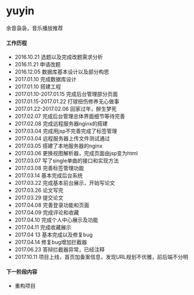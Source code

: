 # yuyin
 余音袅袅，音乐播放推荐

#### 工作历程

* 2016.10.21 选题以及完成改题需求分析
* 2016.11.21 申请改题
* 2016.12.05 数据库基本设计以及部分构思
* 2017.01.10 完成数据库设计
* 2017.01.10 搭建工程
* 2017.01.10-2017.01.15 完成后台管理部分页面
* 2017.01.15-2017.01.22 打球扭伤修养无心做事
* 2017.01.22-2017.02.06 回家过年，醉生梦死
* 2017.02.07 完成后台管理总体界面细节等待完善
* 2017.02.08 完成远程服务器nginx的搭建
* 2017.03.04 完成用jsp不完善完成了标签管理
* 2017.03.04 远程服务器上传文件测试通过
* 2017.03.05 搭建了本地服务器的nginx
* 2017.03.06 更换视图解析器，完成页面由jsp变为html
* 2017.03.07 写了single单曲的接口和实现方法
* 2017.03.08 完善标签管理功能
* 2017.03.14 基本完成后台系统
* 2017.03.22 完成基本前台展示，开始写论文
* 2017.03.26 论文写完
* 2017.03.29 提交论文
* 2017.04.08 完善登录功能和页面
* 2017.04.09 完成评论和收藏
* 2017.04.10 完成个人中心展示及功能
* 2017.04.11 完成收藏展示
* 2017.04 13 基本完成以及修复bug
* 2017.04.14 修复bug增加拦截器
* 2017.06.23 答辩拦截器异常，已经注释
* 2017.10.11 项目上线，首页加备案信息，发现URL规划不优雅，前后端不分明

#### 下一阶段内容

- 重构项目
